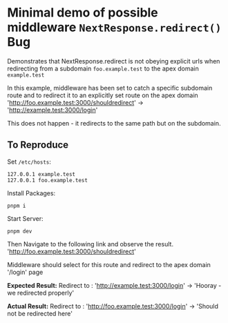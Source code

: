 # Minimal demo of possible middleware `NextResponse.redirect()` Bug

Demonstrates that NextResponse.redirect is not obeying explicit urls when redirecting from a subdomain `foo.example.test` to the apex domain `example.test`

In this example, middleware has been set to catch a specific subdomain route and to redirect it to an explicitly set route on the apex domain
'http://foo.example.test:3000/shouldredirect' -> 'http://example.test:3000/login'

This does not happen - it redirects to the same path but on the subdomain.

## To Reproduce

Set `/etc/hosts`:

```
127.0.0.1 example.test
127.0.0.1 foo.example.test
```

Install Packages:

```
pnpm i
```

Start Server:

```
pnpm dev
```

Then Navigate to the following link and observe the result.
'http://foo.example.test:3000/shouldredirect'

Middleware should select for this route and redirect to the apex domain '/login' page

**Expected Result:**
Redirect to : 'http://example.test:3000/login' -> 'Hooray - we redirected properly'

**Actual Result:**
Redirect to : 'http://foo.example.test:3000/login' -> 'Should not be redirected here'
